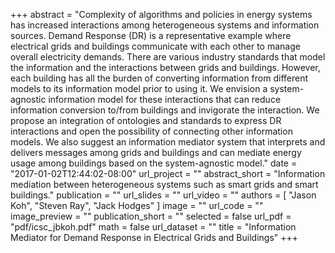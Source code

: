 +++
abstract = "Complexity of algorithms and policies in energy systems has increased interactions among heterogeneous systems and information sources. Demand Response (DR) is a representative example where electrical grids and buildings communicate with each other to manage overall electricity demands. There are various industry standards that model the information and the interactions between grids and buildings. However, each building has all the burden of converting information from different models to its information model prior to using it. We envision a system-agnostic information model for these interactions that can reduce information conversion to/from buildings and invigorate the interaction. We propose an integration of ontologies and standards to express DR interactions and open the possibility of connecting other information models. We also suggest an information mediator system that interprets and delivers messages among grids and buildings and can mediate energy usage among buildings based on the system-agnostic model."
date = "2017-01-02T12:44:02-08:00"
url_project = ""
abstract_short = "Information mediation between heterogeneous systems such as smart grids and smart buildings."
publication = ""
url_slides = ""
url_video = ""
authors = [
  "Jason Koh", "Steven Ray", "Jack Hodges"
]
image = ""
url_code = ""
image_preview = ""
publication_short = ""
selected = false
url_pdf = "pdf/icsc_jbkoh.pdf"
math = false
url_dataset = ""
title = "Information Mediator for Demand Response in Electrical Grids and Buildings"
+++


